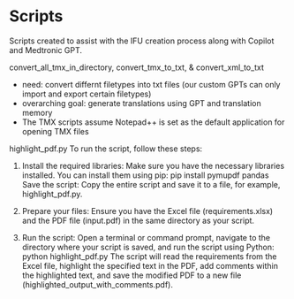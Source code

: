 # Scripts
Scripts created to assist with the IFU creation process along with Copilot and Medtronic GPT.

convert_all_tmx_in_directory, convert_tmx_to_txt, & convert_xml_to_txt
- need: convert differnt filetypes into txt files (our custom GPTs can only import and export certain filetypes)
- overarching goal: generate translations using GPT and translation memory
- The TMX scripts assume Notepad++ is set as the default application for opening TMX files

highlight_pdf.py
To run the script, follow these steps:

1. Install the required libraries: Make sure you have the necessary libraries installed. You can install them using pip:
pip install pymupdf pandas
Save the script: Copy the entire script and save it to a file, for example, highlight_pdf.py.

2. Prepare your files: Ensure you have the Excel file (requirements.xlsx) and the PDF file (input.pdf) in the same directory as your script.

3. Run the script: Open a terminal or command prompt, navigate to the directory where your script is saved, and run the script using Python:
python highlight_pdf.py
The script will read the requirements from the Excel file, highlight the specified text in the PDF, add comments within the highlighted text, and save the modified PDF to a new file (highlighted_output_with_comments.pdf).
